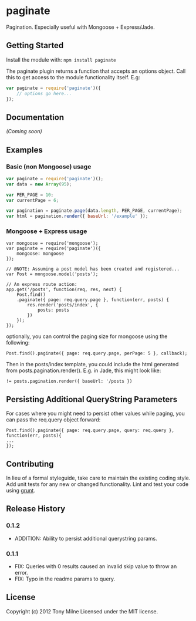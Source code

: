 # paginate

Pagination. Especially useful with Mongoose + Express/Jade.

## Getting Started
Install the module with: `npm install paginate`

The paginate plugin returns a function that accepts an options object.
Call this to get access to the module functionality itself. E.g:

```javascript
var paginate = require('paginate')({
	// options go here...
});
```

## Documentation

_(Coming soon)_

## Examples

### Basic (non Mongoose) usage

```javascript
var paginate = require('paginate')();
var data = new Array(95);

var PER_PAGE = 10;
var currentPage = 6;

var pagination = paginate.page(data.length, PER_PAGE, currentPage);
var html = pagination.render({ baseUrl: '/example' });
```

### Mongoose + Express usage

```
var mongoose = require('mongoose');
var paginate = require('paginate')({
	mongoose: mongoose
});

// @NOTE: Assuming a post model has been created and registered...
var Post = mongoose.model('posts');

// An express route action:
app.get('/posts', function(req, res, next) {
	Post.find()
	.paginate({ page: req.query.page }, function(err, posts) {
		res.render('posts/index', {
			posts: posts
		})
	});
});
```

optionally, you can control the paging size for mongoose using the following:

```
Post.find().paginate({ page: req.query.page, perPage: 5 }, callback);
```

Then in the posts/index template, you could include the html generated from posts.pagination.render().
E.g. in Jade, this might look like:
```
!= posts.pagination.render({ baseUrl: '/posts })
```
## Persisting Additional QueryString Parameters
For cases where you might need to persist other values while paging, you can pass the req.query object forward:
```
Post.find().paginate({ page: req.query.page, query: req.query }, function(err, posts){
...
});
```

## Contributing
In lieu of a formal styleguide, take care to maintain the existing coding style. Add unit tests for any new or changed functionality. Lint and test your code using [grunt](https://github.com/cowboy/grunt).

## Release History

### 0.1.2

- ADDITION: Ability to persist additional querystring params.

### 0.1.1

- FIX: Queries with 0 results caused an invalid skip value to throw an error.
- FIX: Typo in the readme params to query.

## License
Copyright (c) 2012 Tony Milne
Licensed under the MIT license.
